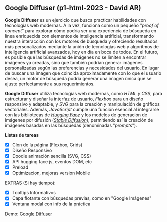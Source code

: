 ## Google Diffuser  (p1-html-2023 - David AR)

**Google Diffuser** es un ejercicio que busca practicar habilidades con tecnologías web modernas. A la vez, funciona como un pequeño "_proof of concept_" para explorar cómo podría ser una experiencia de búsqueda en línea enriquecida con elementos de inteligencia artificial, transformando nuestra interacción con los motores de búsqueda y ofreciendo resultados más personalizados mediante la unión de tecnologías web y algoritmos de inteligencia artificial avanzados, hoy en día en boca de todos. En el futuro, es posible que las búsquedas de imágenes no se limiten a encontrar imágenes ya creadas, sino que también podrían generar imágenes personalizadas según las preferencias y necesidades del usuario. En lugar de buscar una imagen que coincida aproximadamente con lo que el usuario desea, un motor de búsqueda podría generar una imagen única que se ajuste perfectamente a sus requerimientos. 
  
**Google Diffuser** utiliza tecnologías web modernas, como _HTML y CSS_, para estructurar y diseñar la interfaz de usuario, _Flexbox_ para un diseño responsivo y adaptable, y _SVG_ para la creación y manipulación de gráficos vectoriales. Además, _JavaScript_ cumple una función esencial al integrarse con las bibliotecas de [_Hugging Face_](https://huggingface.co/ "Hugging Face") y los modelos de generación de imágenes por difusión ([_Stable Diffusion_](https://stability.ai/blog/stable-diffusion-public-release "Stable Diffusion")), permitiendo así la creación de imágenes basadas en las búsquedas (denominadas "_prompts_").

**Listas de tareas**

- [x] Clon de la página (Flexbox, Grids)
- [x] Diseño Responsivo  
- [x] Doodle animación sencilla (SVG, CSS)
- [x] API  hugging face js, eventos DOM, etc
- [x] Preload
- [x] Optimizacion, mejoras version Mobile

EXTRAS (Si hay tiempo):
- [x] Tooltips Informativos
- [x] Capa flotante con búsquedas previas, como en "Google Imágenes"  
- [x] Ventana modal con info de la práctica

Demo: [Google Diffuser](https://pelfsollution.github.io/p1-html-2023/ "Google Diffuser")
